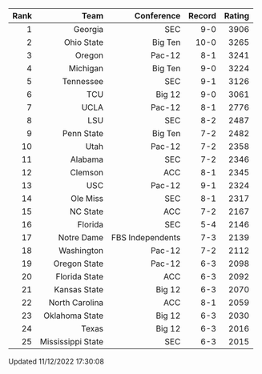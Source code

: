 | Rank  | Team                 | Conference           | Record   | Rating |
| ---:  | ---:                 | ---:                 | ---:     | ---:   |
| 1     | Georgia              | SEC                  | 9-0      | 3906   |
| 2     | Ohio State           | Big Ten              | 10-0     | 3265   |
| 3     | Oregon               | Pac-12               | 8-1      | 3241   |
| 4     | Michigan             | Big Ten              | 9-0      | 3224   |
| 5     | Tennessee            | SEC                  | 9-1      | 3126   |
| 6     | TCU                  | Big 12               | 9-0      | 3061   |
| 7     | UCLA                 | Pac-12               | 8-1      | 2776   |
| 8     | LSU                  | SEC                  | 8-2      | 2487   |
| 9     | Penn State           | Big Ten              | 7-2      | 2482   |
| 10    | Utah                 | Pac-12               | 7-2      | 2358   |
| 11    | Alabama              | SEC                  | 7-2      | 2346   |
| 12    | Clemson              | ACC                  | 8-1      | 2345   |
| 13    | USC                  | Pac-12               | 9-1      | 2324   |
| 14    | Ole Miss             | SEC                  | 8-1      | 2317   |
| 15    | NC State             | ACC                  | 7-2      | 2167   |
| 16    | Florida              | SEC                  | 5-4      | 2146   |
| 17    | Notre Dame           | FBS Independents     | 7-3      | 2139   |
| 18    | Washington           | Pac-12               | 7-2      | 2112   |
| 19    | Oregon State         | Pac-12               | 6-3      | 2098   |
| 20    | Florida State        | ACC                  | 6-3      | 2092   |
| 21    | Kansas State         | Big 12               | 6-3      | 2070   |
| 22    | North Carolina       | ACC                  | 8-1      | 2059   |
| 23    | Oklahoma State       | Big 12               | 6-3      | 2030   |
| 24    | Texas                | Big 12               | 6-3      | 2016   |
| 25    | Mississippi State    | SEC                  | 6-3      | 2015   |

Updated 11/12/2022 17:30:08
